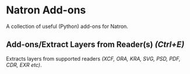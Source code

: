# Natron Add-ons

A collection of useful (Python) add-ons for Natron.

## **Add-ons/Extract Layers from Reader(s)** *(Ctrl+E)*

Extracts layers from supported readers *(XCF, ORA, KRA, SVG, PSD, PDF, CDR, EXR etc)*.
